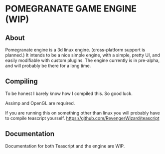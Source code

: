 # POMEGRANATE GAME ENGINE (WIP)
## About
Pomegranate engine is a 3d linux engine. (cross-platform support is planned.) It intends to be a nice simple engine, with a simple, pretty UI, and easily modifiable with custom plugins. The engine currently is in pre-alpha, and will probably be there for a long time.
## Compiling

To be honest I barely know how I compiled this. So good luck.  

Assimp and OpenGL are required.

If you are running this on something other than linux you will probably have to compile teascript yourself. https://github.com/RevengerWizard/teascript
## Documentation
Documentation for both Teascript and the engine are WIP.